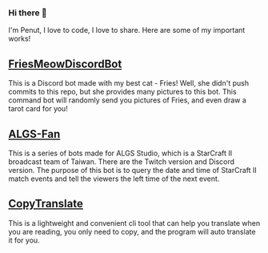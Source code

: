 ### Hi there 👋

I'm Penut, I love to code, I love to share. Here are some of my important works!

## [FriesMeowDiscordBot](https://github.com/penut85420/FriesMeowDiscordBot)
This is a Discord bot made with my best cat - Fries! Well, she didn't push commits to this repo, but she provides many pictures to this bot. This command bot will randomly send you pictures of Fries, and even draw a tarot card for you!

## [ALGS-Fan](https://github.com/penut85420/ALGS-Fan)
This is a series of bots made for ALGS Studio, which is a StarCraft II broadcast team of Taiwan. There are the Twitch version and Discord version. The purpose of this bot is to query the date and time of StarCraft II match events and tell the viewers the left time of the next event.

## [CopyTranslate](https://github.com/penut85420/CopyTranslate)
This is a lightweight and convenient cli tool that can help you translate when you are reading, you only need to copy, and the program will auto translate it for you.
